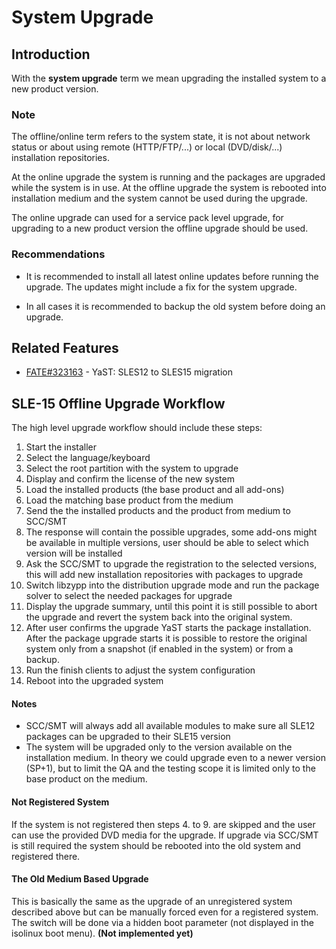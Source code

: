 # System Upgrade

## Introduction

With the **system upgrade** term we mean upgrading the installed system to a new
product version.

### Note

The offline/online term refers to the system state, it is not about network status
or about using remote (HTTP/FTP/...) or local (DVD/disk/...) installation
repositories.

At the online upgrade the system is running and the packages are upgraded while
the system is in use. At the offline upgrade the system is rebooted into
installation medium and the system cannot be used during the upgrade.

The online upgrade can used for a service pack level upgrade, for upgrading to
a new product version the offline upgrade should be used.

### Recommendations

- It is recommended to install all latest online updates before running the
  upgrade. The updates might include a fix for the system upgrade.

- In all cases it is recommended to backup the old system before doing
  an upgrade.


## Related Features

- [FATE#323163](https://fate.suse.com/323163) - YaST: SLES12 to SLES15 migration

## SLE-15 Offline Upgrade Workflow

The high level upgrade workflow should include these steps:

1. Start the installer
1. Select the language/keyboard
1. Select the root partition with the system to upgrade
1. Display and confirm the license of the new system
1. Load the installed products (the base product and all add-ons)
1. Load the matching base product from the medium
1. Send the the installed products and the product from medium to SCC/SMT
1. The response will contain the possible upgrades, some add-ons might be
   available in multiple versions, user should be able to select which version
   will be installed
1. Ask the SCC/SMT to upgrade the registration to the selected versions,
   this will add new installation repositories with packages to upgrade
1. Switch libzypp into the distribution upgrade mode and run the package solver
   to select the needed packages for upgrade
1. Display the upgrade summary, until this point it is still possible to abort
   the upgrade and revert the system back into the original system.
1. After user confirms the upgrade YaST starts the package installation.
   After the package upgrade starts it is possible to restore the original
   system only from a snapshot (if enabled in the system) or from a backup.
1. Run the finish clients to adjust the system configuration
1. Reboot into the upgraded system

#### Notes

- SCC/SMT will always add all available modules to make sure all SLE12 packages
  can be upgraded to their SLE15 version
- The system will be upgraded only to the version available on the installation
  medium. In theory we could upgrade even to a newer version (SP+1), but to
  limit the QA and the testing scope it is limited only to the base product on
  the medium.


#### Not Registered System

If the system is not registered then steps 4. to 9. are skipped and the user
can use the provided DVD media for the upgrade. If upgrade via SCC/SMT is still
required the system should be rebooted into the old system and registered there.


#### The Old Medium Based Upgrade

This is basically the same as the upgrade of an unregistered system described
above but can be manually forced even for a registered system. The switch
will be done via a hidden boot parameter (not displayed in the isolinux boot
menu). **(Not implemented yet)**


